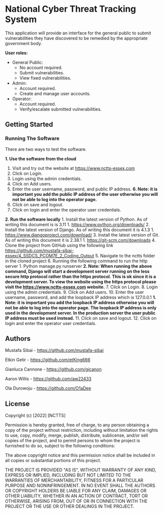 # National Cyber Threat Tracking System
 
This application will provide an interface for the general public to submit vulnerabilities they have discovered to be remedied by the appropriate government body.

**User roles:**
- General Public:
  - No account required.
  - Submit vulnerabilities.
  - View fixed vulnerabilities.
- Admin:
  - Account required.
  - Create and manage user accounts.
- Operator: 
  - Account required.
  - Verify/escalate submitted vulnerabilities.

## Getting Started

### Running The Software


There are two ways to test the software.

**1. Use the software from the cloud**
   1. Visit and try out the website at https://www.nctts-essex.com
   2. Click on Login.
   3. Login using the admin credentials.
   4. Click on Add users.
   5. Enter the user username, password, and public IP address.
      **6. Note: it is important you add the public IP address of the user otherwise you will not be able to log into the operator page.**
   7. Click on save and logout.
   8. Click on login and enter the operator user credentials.


**2. Run the software locally**
     1. Install the latest version of Python. As of writing this document is is 3.11
        1. https://www.python.org/downloads/ 
     2. Install the latest version of Django. As of writing this document it is 4.1.3
        1. https://www.djangoproject.com/download/ 
     3. Install the latest version of Git. As of writing this document it is 2.38.1
        1. https://git-scm.com/downloads 
     4. Clone the project from GitHub using the following link https://github.com/mustafa-sibai-essex/4_SSDCS_PCOM7E_2_Coding_Output
     5. Navigate to the nctts folder in the cloned project
     6. Running the following command to run the http server
        1. Python manage.py runserver
        **2. Note: When running the above command, Django will start a development server running on the less secure http protocol rather than the https protocol. This is ok since it is a development server. To view the website using the https protocol please visit the https://www.nctts-essex.com website.**
     7. Click on Login.
     8. Login using the admin credentials.
     9. Click on Add users.
     10. Enter the user username, password, and add the loopback IP address which is 127.0.0.1
         **1. Note: it is important you add the loopback IP address otherwise you will not be able to log into the operator page. The loopback IP address is only used in the development server. In the production server the user public IP address must be used instead.**
    11. Click on save and logout.
    12. Click on login and enter the operator user credentials.


## Authors

Mustafa Sibai - https://github.com/mustafa-sibai

Etkin Getir - https://github.com/etKing666

Gianluca Cannone - https://github.com/gicanon

Aaron Willis - https://github.com/aw22433

Ola Durowoju - https://github.com/O1aDee

## License

Copyright (c) [2022] [NCTTS]

Permission is hereby granted, free of charge, to any person obtaining a copy of the project without restriction, including without limitation the rights to use, copy, modify, merge, publish, distribute, sublicense, and/or sell copies of the project, and to permit persons to whom the project is furnished to do so, subject to the following conditions:

The above copyright notice and this permission notice shall be included in all copies or substantial portions of this project.

THE PROJECT IS PROVIDED "AS IS", WITHOUT WARRANTY OF ANY KIND, EXPRESS OR IMPLIED, INCLUDING BUT NOT LIMITED TO THE WARRANTIES OF MERCHANTABILITY, FITNESS FOR A PARTICULAR PURPOSE AND NONINFRINGEMENT. IN NO EVENT SHALL THE AUTHORS OR COPYRIGHT HOLDERS BE LIABLE FOR ANY CLAIM, DAMAGES OR OTHER LIABILITY, WHETHER IN AN ACTION OF CONTRACT, TORT OR OTHERWISE, ARISING FROM, OUT OF OR IN CONNECTION WITH THE PROJECT OR THE USE OR OTHER DEALINGS IN THE PROJECT.

